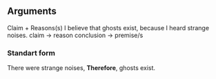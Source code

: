 ## Arguments
Claim + Reasons(s)
I believe that ghosts exist, because I heard strange noises.
claim -> reason
conclusion -> premise/s


### Standart form
There were strange noises, **Therefore**, ghosts exist.

